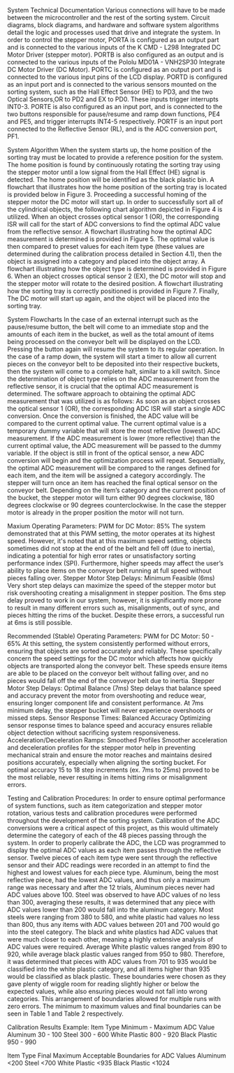 System Technical Documentation
Various connections will have to be made between the microcontroller and the rest of the sorting system. Circuit diagrams, block diagrams, and hardware and software system algorithms detail the logic and processes used that drive and integrate the system.
In order to control the stepper motor, PORTA is configured as an output part and is connected to the various inputs of the K CMD - L298 Integrated DC Motor Driver (stepper motor). PORTB is also configured as an output and is connected to the various inputs of the Pololu MD01A - VNH2SP30 Integrate DC Motor Driver (DC Motor). PORTC is configured as an output port and is connected to the various input pins of the LCD display. PORTD is configured as an input port and is connected to the various sensors mounted on the sorting system, such as the Hall Effect Sensor (HE) to PD3, and the two Optical Sensors,OR to PD2 and EX to PD0. These inputs trigger interrupts INT0-3. PORTE is also configured as an input port, and is connected to the two buttons responsible for pause/resume and ramp down functions, PE4 and PE5, and trigger interrupts INT4-5 respectively. PORTF is an input port connected to the Reflective Sensor (RL), and is the ADC conversion port, PF1.

System Algorithm
When the system starts up, the home position of the sorting tray must be located to provide a reference position for the system. The home position is found by continuously rotating the sorting tray using the stepper motor until a low signal from the Hall Effect (HE) signal is detected. The home position will be identified as the black plastic bin. A flowchart that illustrates how the home position of the sorting tray is located is provided below in Figure 3. Proceeding a successful homing of the stepper motor the DC motor will start up. In order to successfully sort all of the cylindrical objects, the following chart algorithm depicted in Figure 4 is utilized. When an object crosses optical sensor 1 (OR), the corresponding ISR will call for the start of ADC conversions to find the optimal ADC value from the reflective sensor. A flowchart illustrating how the optimal ADC measurement is determined is provided in Figure 5. The optimal value is then compared to preset values for each item type (these values are determined during the calibration process detailed in Section 4.1), then the object is assigned into a category and placed into the object array. A flowchart illustrating how the object type is determined is provided in Figure 6. When an object crosses optical sensor 2 (EX), the DC motor will stop and the stepper motor will rotate to the desired position. A flowchart illustrating how the sorting tray is correctly positioned is provided in Figure 7. Finally, The DC motor will start up again, and the object will be placed into the sorting tray. 

System Flowcharts
In the case of an external interrupt such as the pause/resume button, the belt will come to an immediate stop and the amounts of each item in the bucket, as well as the total amount of items being processed on the conveyor belt will be displayed on the LCD. Pressing the button again will resume the system to its regular operation. In the case of a ramp down, the system will start a timer to allow all current pieces on the conveyor belt to be deposited into their respective buckets, then the system will come to a complete halt, similar to a kill switch. 
Since the determination of object type relies on the ADC measurement from the reflective sensor, it is crucial that the optimal ADC measurement is determined. The software approach to obtaining the optimal ADC measurement that was utilized is as follows: As soon as an object crosses the optical sensor 1 (OR), the corresponding ADC ISR will start a single ADC conversion. Once the conversion is finished, the ADC value will be compared to the current optimal value. The current optimal value is a temporary dummy variable that will store the most reflective (lowest) ADC measurement. If the ADC measurement is lower (more reflective) than the current optimal value, the ADC measurement will be passed to the dummy variable. If the object is still in front of the optical sensor, a new ADC conversion will begin and the optimization process will repeat. Sequentially, the optimal ADC measurement will be compared to the ranges defined for each item, and the item will be assigned a category accordingly. 
The stepper will turn once an item has reached the final optical sensor on the conveyor belt. Depending on the item’s category and the current position of the bucket, the stepper motor will turn either 90 degrees clockwise, 180 degrees clockwise or 90 degrees counterclockwise. In the case the stepper motor is already in the proper position the motor will not turn.

Maxium Operating Parameters:
PWM for DC Motor: 85%
The system demonstrated that at this PWM setting, the motor operates at its highest speed. However, it's noted that at this maximum speed setting, objects sometimes did not stop at the end of the belt and fell off (due to inertia), indicating a potential for high error rates or unsatisfactory sorting performance index (SPI). Furthermore, higher speeds may affect the user’s ability to place items on the conveyor belt running at full speed without pieces falling over.
Stepper Motor Step Delays: Minimum Feasible (6ms)
Very short step delays can maximize the speed of the stepper motor but risk overshooting creating a misalignment in stepper position. The 6ms step delay proved to work in our system, however, it is significantly more prone to result in many different errors such as, misalignments, out of sync, and pieces hitting the rims of the bucket. Despite these errors, a successful run at 6ms is still possible.

Recommended (Stable) Operating Parameters:
PWM for DC Motor: 50 - 65%
At this setting, the system consistently performed without errors, ensuring that objects are sorted accurately and reliably. These specifically concern the speed settings for the DC motor which affects how quickly objects are transported along the conveyor belt. These speeds ensure items are able to be placed on the conveyor belt without falling over, and no pieces would fall off the end of the conveyor belt due to inertia.
Stepper Motor Step Delays: Optimal Balance (7ms)
Step delays that balance speed and accuracy prevent the motor from overshooting and reduce wear, ensuring longer component life and consistent performance. At 7ms minimum delay, the stepper bucket will never experience overshoots or missed steps.
Sensor Response Times: Balanced Accuracy
Optimizing sensor response times to balance speed and accuracy ensures reliable object detection without sacrificing system responsiveness.
Acceleration/Deceleration Ramps: Smoothed Profiles
Smoother acceleration and deceleration profiles for the stepper motor help in preventing mechanical strain and ensure the motor reaches and maintains desired positions accurately, especially when aligning the sorting bucket. For optimal accuracy 15 to 18 step increments (ex. 7ms to 25ms) proved to be the most reliable, never resulting in items hitting rims or misalignment errors. 

Testing and Calibration Procedures:
In order to ensure optimal performance of system functions, such as item categorization and stepper motor rotation, various tests and calibration procedures were performed throughout the development of the sorting system. 
Calibration of the ADC conversions were a critical aspect of this project, as this would ultimately determine the category of each of the 48 pieces passing through the system. In order to properly calibrate the ADC, the LCD was programmed to display the optimal ADC values as each item passes through the reflective sensor. Twelve pieces of each item type were sent through the reflective sensor and their ADC readings were recorded in an attempt to find the highest and lowest values for each piece type. Aluminum, being the most reflective piece, had the lowest ADC values, and thus only a maximum range was necessary and after the 12 trials, Aluminum pieces never had ADC values above 100. Steel was observed to have ADC values of no less than 300, averaging these results, it was determined that any piece with ADC values lower than 200 would fall into the aluminum category. Most steels were ranging from 380 to 580, and white plastic had values no less than 800, thus any items with ADC values between 201 and 700 would go into the steel category. The black and white plastics had ADC values that were much closer to each other, meaning a highly extensive analysis of ADC values were required. Average White plastic values ranged from 890 to 920, while average black plastic values ranged from 950 to 980. Therefore, it was determined that pieces with ADC values from 701 to 935 would be classified into the white plastic category, and all items higher than 935 would be classified as black plastic. These boundaries were chosen as they gave plenty of wiggle room for reading slightly higher or below the expected values, while also ensuring pieces would not fall into wrong categories. This arrangement of boundaries allowed for multiple runs with zero errors. The minimum to maximum values and final boundaries can be seen in Table 1 and Table 2 respectively.

Calibration Results Example:
Item Type
Minimum - Maximum ADC Value
Aluminum
30 - 100
Steel
300 - 600
White Plastic
800 - 920
Black Plastic
950 - 990

Item Type
Final Maximum Acceptable Boundaries for ADC Values
Aluminum
<200
Steel
<700
White Plastic
<935
Black Plastic
<1024


